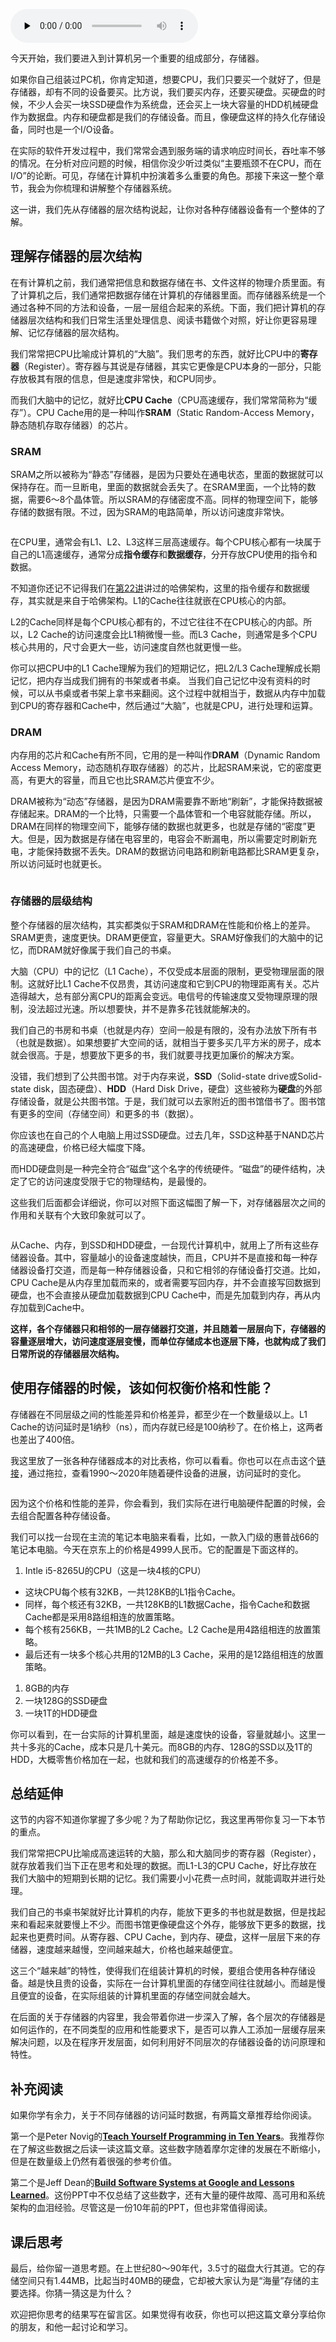 <audio id="audio" title="35 | 存储器层次结构全景：数据存储的大金字塔长什么样？" controls="" preload="none"><source id="mp3" src="https://static001.geekbang.org/resource/audio/a4/50/a4e57ab2fac101456f3d8805c0a96c50.mp3"></audio>

今天开始，我们要进入到计算机另一个重要的组成部分，存储器。

如果你自己组装过PC机，你肯定知道，想要CPU，我们只要买一个就好了，但是存储器，却有不同的设备要买。比方说，我们要买内存，还要买硬盘。买硬盘的时候，不少人会买一块SSD硬盘作为系统盘，还会买上一块大容量的HDD机械硬盘作为数据盘。内存和硬盘都是我们的存储设备。而且，像硬盘这样的持久化存储设备，同时也是一个I/O设备。

在实际的软件开发过程中，我们常常会遇到服务端的请求响应时间长，吞吐率不够的情况。在分析对应问题的时候，相信你没少听过类似“主要瓶颈不在CPU，而在I/O”的论断。可见，存储在计算机中扮演着多么重要的角色。那接下来这一整个章节，我会为你梳理和讲解整个存储器系统。

这一讲，我们先从存储器的层次结构说起，让你对各种存储器设备有一个整体的了解。

## 理解存储器的层次结构

在有计算机之前，我们通常把信息和数据存储在书、文件这样的物理介质里面。有了计算机之后，我们通常把数据存储在计算机的存储器里面。而存储器系统是一个通过各种不同的方法和设备，一层一层组合起来的系统。下面，我们把计算机的存储器层次结构和我们日常生活里处理信息、阅读书籍做个对照，好让你更容易理解、记忆存储器的层次结构。

我们常常把CPU比喻成计算机的“大脑”。我们思考的东西，就好比CPU中的**寄存器**（Register）。寄存器与其说是存储器，其实它更像是CPU本身的一部分，只能存放极其有限的信息，但是速度非常快，和CPU同步。

而我们大脑中的记忆，就好比**CPU Cache**（CPU高速缓存，我们常常简称为“缓存”）。CPU Cache用的是一种叫作**SRAM**（Static Random-Access Memory，静态随机存取存储器）的芯片。

### SRAM

SRAM之所以被称为“静态”存储器，是因为只要处在通电状态，里面的数据就可以保持存在。而一旦断电，里面的数据就会丢失了。在SRAM里面，一个比特的数据，需要6～8个晶体管。所以SRAM的存储密度不高。同样的物理空间下，能够存储的数据有限。不过，因为SRAM的电路简单，所以访问速度非常快。

<img src="https://static001.geekbang.org/resource/image/25/99/25c619a683c161d3678c7339aa34d399.png" alt="">

在CPU里，通常会有L1、L2、L3这样三层高速缓存。每个CPU核心都有一块属于自己的L1高速缓存，通常分成**指令缓存**和**数据缓存**，分开存放CPU使用的指令和数据。

不知道你还记不记得我们在[第22讲](https://time.geekbang.org/column/article/100569)讲过的哈佛架构，这里的指令缓存和数据缓存，其实就是来自于哈佛架构。L1的Cache往往就嵌在CPU核心的内部。

L2的Cache同样是每个CPU核心都有的，不过它往往不在CPU核心的内部。所以，L2 Cache的访问速度会比L1稍微慢一些。而L3 Cache，则通常是多个CPU核心共用的，尺寸会更大一些，访问速度自然也就更慢一些。

你可以把CPU中的L1 Cache理解为我们的短期记忆，把L2/L3 Cache理解成长期记忆，把内存当成我们拥有的书架或者书桌。 当我们自己记忆中没有资料的时候，可以从书桌或者书架上拿书来翻阅。这个过程中就相当于，数据从内存中加载到CPU的寄存器和Cache中，然后通过“大脑”，也就是CPU，进行处理和运算。

### DRAM

内存用的芯片和Cache有所不同，它用的是一种叫作**DRAM**（Dynamic Random Access Memory，动态随机存取存储器）的芯片，比起SRAM来说，它的密度更高，有更大的容量，而且它也比SRAM芯片便宜不少。

DRAM被称为“动态”存储器，是因为DRAM需要靠不断地“刷新”，才能保持数据被存储起来。DRAM的一个比特，只需要一个晶体管和一个电容就能存储。所以，DRAM在同样的物理空间下，能够存储的数据也就更多，也就是存储的“密度”更大。但是，因为数据是存储在电容里的，电容会不断漏电，所以需要定时刷新充电，才能保持数据不丢失。DRAM的数据访问电路和刷新电路都比SRAM更复杂，所以访问延时也就更长。

<img src="https://static001.geekbang.org/resource/image/be/b8/befed615bf50df878b26455288eccbb8.png" alt="">

### 存储器的层级结构

整个存储器的层次结构，其实都类似于SRAM和DRAM在性能和价格上的差异。SRAM更贵，速度更快。DRAM更便宜，容量更大。SRAM好像我们的大脑中的记忆，而DRAM就好像属于我们自己的书桌。

大脑（CPU）中的记忆（L1 Cache），不仅受成本层面的限制，更受物理层面的限制。这就好比L1 Cache不仅昂贵，其访问速度和它到CPU的物理距离有关。芯片造得越大，总有部分离CPU的距离会变远。电信号的传输速度又受物理原理的限制，没法超过光速。所以想要快，并不是靠多花钱就能解决的。

我们自己的书房和书桌（也就是内存）空间一般是有限的，没有办法放下所有书（也就是数据）。如果想要扩大空间的话，就相当于要多买几平方米的房子，成本就会很高。于是，想要放下更多的书，我们就要寻找更加廉价的解决方案。

没错，我们想到了公共图书馆。对于内存来说，**SSD**（Solid-state drive或Solid-state disk，固态硬盘）、**HDD**（Hard Disk Drive，硬盘）这些被称为**硬盘**的外部存储设备，就是公共图书馆。于是，我们就可以去家附近的图书馆借书了。图书馆有更多的空间（存储空间）和更多的书（数据）。

你应该也在自己的个人电脑上用过SSD硬盘。过去几年，SSD这种基于NAND芯片的高速硬盘，价格已经大幅度下降。

而HDD硬盘则是一种完全符合“磁盘”这个名字的传统硬件。“磁盘”的硬件结构，决定了它的访问速度受限于它的物理结构，是最慢的。

这些我们后面都会详细说，你可以对照下面这幅图了解一下，对存储器层次之间的作用和关联有个大致印象就可以了。

<img src="https://static001.geekbang.org/resource/image/ab/0a/ab345017c3f662b15e15e97e0ca1db0a.png" alt="">

从Cache、内存，到SSD和HDD硬盘，一台现代计算机中，就用上了所有这些存储器设备。其中，容量越小的设备速度越快，而且，CPU并不是直接和每一种存储器设备打交道，而是每一种存储器设备，只和它相邻的存储设备打交道。比如，CPU Cache是从内存里加载而来的，或者需要写回内存，并不会直接写回数据到硬盘，也不会直接从硬盘加载数据到CPU Cache中，而是先加载到内存，再从内存加载到Cache中。

**这样，各个存储器只和相邻的一层存储器打交道，并且随着一层层向下，存储器的容量逐层增大，访问速度逐层变慢，而单位存储成本也逐层下降，也就构成了我们日常所说的存储器层次结构。**

## 使用存储器的时候，该如何权衡价格和性能？

存储器在不同层级之间的性能差异和价格差异，都至少在一个数量级以上。L1 Cache的访问延时是1纳秒（ns），而内存就已经是100纳秒了。在价格上，这两者也差出了400倍。

我这里放了一张各种存储器成本的对比表格，你可以看看。你也可以在点击这个[链接](https://people.eecs.berkeley.edu/~rcs/research/interactive_latency.html)，通过拖拉，查看1990～2020年随着硬件设备的进展，访问延时的变化。

<img src="https://static001.geekbang.org/resource/image/d3/a6/d39b0f2b3962d646133d450541fb75a6.png" alt="">

因为这个价格和性能的差异，你会看到，我们实际在进行电脑硬件配置的时候，会去组合配置各种存储设备。

我们可以找一台现在主流的笔记本电脑来看看，比如，一款入门级的惠普战66的笔记本电脑。今天在京东上的价格是4999人民币。它的配置是下面这样的。

1. Intle i5-8265U的CPU（这是一块4核的CPU）

- 这块CPU每个核有32KB，一共128KB的L1指令Cache。
- 同样，每个核还有32KB，一共128KB的L1数据Cache，指令Cache和数据Cache都是采用8路组相连的放置策略。
- 每个核有256KB，一共1MB的L2 Cache。L2 Cache是用4路组相连的放置策略。
- 最后还有一块多个核心共用的12MB的L3 Cache，采用的是12路组相连的放置策略。

1. 8GB的内存
1. 一块128G的SSD硬盘
1. 一块1T的HDD硬盘

你可以看到，在一台实际的计算机里面，越是速度快的设备，容量就越小。这里一共十多兆的Cache，成本只是几十美元。而8GB的内存、128G的SSD以及1T的HDD，大概零售价格加在一起，也就和我们的高速缓存的价格差不多。

## 总结延伸

这节的内容不知道你掌握了多少呢？为了帮助你记忆，我这里再带你复习一下本节的重点。

我们常常把CPU比喻成高速运转的大脑，那么和大脑同步的寄存器（Register），就存放着我们当下正在思考和处理的数据。而L1-L3的CPU Cache，好比存放在我们大脑中的短期到长期的记忆。我们需要小小花费一点时间，就能调取并进行处理。

我们自己的书桌书架就好比计算机的内存，能放下更多的书也就是数据，但是找起来和看起来就要慢上不少。而图书馆更像硬盘这个外存，能够放下更多的数据，找起来也更费时间。从寄存器、CPU Cache，到内存、硬盘，这样一层层下来的存储器，速度越来越慢，空间越来越大，价格也越来越便宜。

这三个“越来越”的特性，使得我们在组装计算机的时候，要组合使用各种存储设备。越是快且贵的设备，实际在一台计算机里面的存储空间往往就越小。而越是慢且便宜的设备，在实际组装的计算机里面的存储空间就会越大。

在后面的关于存储器的内容里，我会带着你进一步深入了解，各个层次的存储器是如何运作的，在不同类型的应用和性能要求下，是否可以靠人工添加一层缓存层来解决问题，以及在程序开发层面，如何利用好不同层次的存储器设备的访问原理和特性。

## 补充阅读

如果你学有余力，关于不同存储器的访问延时数据，有两篇文章推荐给你阅读。

第一个是Peter Novig的[**Teach Yourself Programming in Ten Years**](http://norvig.com/21-days.html#answers)。我推荐你在了解这些数据之后读一读这篇文章。这些数字随着摩尔定律的发展在不断缩小，但是在数量级上仍然有着很强的参考价值。

第二个是Jeff Dean的[**Build Software Systems at Google and Lessons Learned**](https://research.google.com/people/jeff/Stanford-DL-Nov-2010.pdf)。这份PPT中不仅总结了这些数字，还有大量的硬件故障、高可用和系统架构的血泪经验。尽管这是一份10年前的PPT，但也非常值得阅读。

## 课后思考

最后，给你留一道思考题。在上世纪80～90年代，3.5寸的磁盘大行其道。它的存储空间只有1.44MB，比起当时40MB的硬盘，它却被大家认为是“海量”存储的主要选择。你猜一猜这是为什么？

欢迎把你思考的结果写在留言区。如果觉得有收获，你也可以把这篇文章分享给你的朋友，和他一起讨论和学习。


